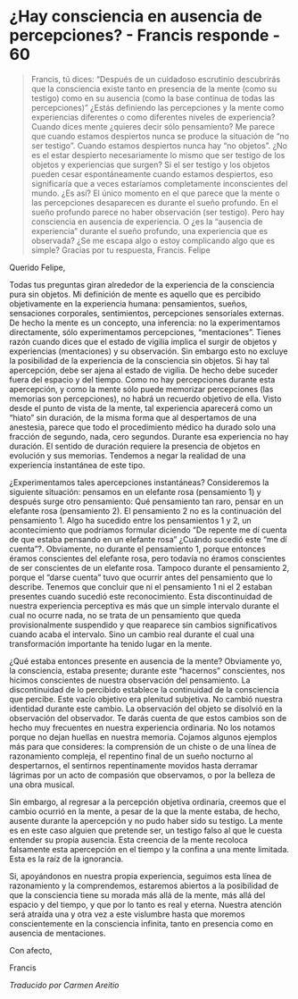 # ¿Hay consciencia en ausencia de percepciones? - Francis responde - 60

>Francis, tú dices: “Después de un cuidadoso escrutinio descubrirás que la consciencia existe tanto en presencia de la mente (como su testigo) como en su ausencia (como la base continua de todas las percepciones)” ¿Estás definiendo las percepciones y la mente como experiencias diferentes o como diferentes niveles de experiencia? Cuando dices mente ¿quieres decir sólo pensamiento? Me parece que cuando estamos despiertos nunca se produce la situación de “no ser testigo”. Cuando estamos despiertos nunca hay “no objetos”. ¿No es el estar despierto necesariamente lo mismo que ser testigo de los objetos y experiencias que surgen? Si el ser testigo y los objetos pueden cesar espontáneamente cuando estamos despiertos, eso significaría que a veces estaríamos completamente inconscientes del mundo. ¿Es así? El único momento en el que parece que la mente o las percepciones desaparecen es durante el sueño profundo. En el sueño profundo parece no haber observación (ser testigo). Pero hay consciencia en ausencia de experiencia. O ¿es la “ausencia de experiencia” durante el sueño profundo, una experiencia que es observada? ¿Se me escapa algo o estoy complicando algo que es simple? Gracias por tu respuesta, Francis. Felipe

Querido Felipe,

Todas tus preguntas giran alrededor de la experiencia de la consciencia pura sin objetos. Mi definición de mente es aquello que es percibido objetivamente en la experiencia humana: pensamientos, sueños, sensaciones corporales, sentimientos, percepciones sensoriales externas. De hecho la mente es un concepto, una inferencia: no la experimentamos directamente, sólo experimentamos percepciones, “mentaciones”. Tienes razón cuando dices que el estado de vigilia implica el surgir de objetos y experiencias (mentaciones) y su observación. Sin embargo esto no excluye la posibilidad de la experiencia de la consciencia sin objetos. Si hay tal apercepción, debe ser ajena al estado de vigilia. De hecho debe suceder fuera del espacio y del tiempo. Como no hay percepciones durante esta apercepción, y como la mente sólo puede memorizar percepciones (las memorias son percepciones), no habrá un recuerdo objetivo de ella. Visto desde el punto de vista de la mente, tal experiencia aparecerá como un “hiato” sin duración, de la misma forma que al despertamos de una anestesia, parece que todo el procedimiento médico ha durado solo una fracción de segundo, nada, cero segundos. Durante esa experiencia no hay duración. El sentido de duración requiere la presencia de objetos en evolución y sus memorias. Tendemos a negar la realidad de una experiencia instantánea de este tipo.

¿Experimentamos tales apercepciones instantáneas? Consideremos la siguiente situación: pensamos en un elefante rosa (pensamiento 1) y después surge otro pensamiento: Qué pensamiento tan raro, pensar en un elefante rosa (pensamiento 2). El pensamiento 2 no es la continuación del pensamiento 1. Algo ha sucedido entre los pensamientos 1 y 2, un acontecimiento que podríamos formular diciendo “De repente me dí cuenta de que estaba pensando en un elefante rosa” ¿Cuándo sucedió este “me dí cuenta”?. Obviamente, no durante el pensamiento 1, porque entonces éramos conscientes del elefante rosa, pero todavía no éramos conscientes de ser conscientes de un elefante rosa. Tampoco durante el pensamiento 2, porque el “darse cuenta” tuvo que ocurrir antes del pensamiento que lo describe. Tenemos que concluir que ni el pensamiento 1 ni el 2 estaban presentes cuando sucedió este reconocimiento. Esta discontinuidad de nuestra experiencia perceptiva es más que un simple intervalo durante el cual no ocurre nada, no se trata de un pensamiento que queda provisionalmente suspendido y que reaparece sin cambios significativos cuando acaba el intervalo. Sino un cambio real durante el cual una transformación importante ha tenido lugar en la mente.

¿Qué estaba entonces presente en ausencia de la mente? Obviamente yo, la consciencia, estaba presente; durante este “hacernos” conscientes, nos hicimos conscientes de nuestra observación del pensamiento. La discontinuidad de lo percibido establece la continuidad de la consciencia que percibe. Este vacío objetivo era plenitud subjetiva. No cambió nuestra identidad durante este cambio. La observación del objeto se disolvió en la observación del observador. Te darás cuenta de que estos cambios son de hecho muy frecuentes en nuestra experiencia ordinaria. No los notamos porque no dejan huellas en nuestra memoria. Cojamos algunos ejemplos más para que consideres: la comprensión de un chiste o de una línea de razonamiento compleja, el repentino final de un sueño nocturno al despertarnos, el sentirnos repentinamente movidos hasta derramar lágrimas por un acto de compasión que observamos, o por la belleza de una obra musical.

Sin embargo, al regresar a la percepción objetiva ordinaria, creemos que el cambio ocurrió en la mente, a pesar de la que la mente estaba, de hecho, ausente durante la apercepción y no pudo haber sido su testigo. La mente es en este caso alguien que pretende ser, un testigo falso al que le cuesta entender su propia ausencia. Esta creencia de la mente recoloca falsamente esta apercepción en el tiempo y la confina a una mente limitada. Esta es la raíz de la ignorancia.

Si, apoyándonos en nuestra propia experiencia, seguimos esta línea de razonamiento y la comprendemos, estaremos abiertos a la posibilidad de que la consciencia tiene su morada más allá de la mente, más allá del espacio y del tiempo, y que por lo tanto es real y eterna. Nuestra atención será atraída una y otra vez a este vislumbre hasta que moremos conscientemente en la consciencia infinita, tanto en presencia como en ausencia de mentaciones.

Con afecto,

Francis

_Traducido por Carmen Areitio_